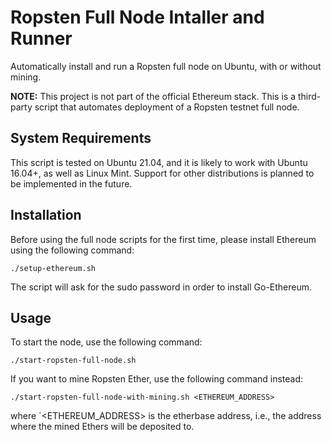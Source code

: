 # Ropsten Full Node Intaller and Runner
Automatically install and run a Ropsten full node on Ubuntu, with or without mining.

**NOTE:** This project is not part of the official Ethereum stack. This is a third-party script that automates deployment of a Ropsten testnet full node.

## System Requirements

This script is tested on Ubuntu 21.04, and it is likely to work with Ubuntu 16.04+, as well as Linux Mint. Support for other distributions is planned to be implemented in the future.

## Installation

Before using the full node scripts for the first time, please install Ethereum using the following command:

```
./setup-ethereum.sh
```

The script will ask for the sudo password in order to install Go-Ethereum.

## Usage

To start the node, use the following command:

```
./start-ropsten-full-node.sh
```

If you want to mine Ropsten Ether, use the following command instead:

```
./start-ropsten-full-node-with-mining.sh <ETHEREUM_ADDRESS>
```

where `<ETHEREUM_ADDRESS> is the etherbase address, i.e., the address where the mined Ethers will be deposited to.




